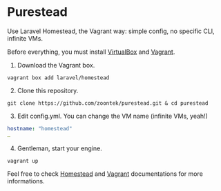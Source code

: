 # Purestead

Use Laravel Homestead, the Vagrant way: simple config, no specific CLI, infinite VMs.

Before everything, you must install [VirtualBox](https://www.virtualbox.org/) and [Vagrant](https://www.vagrantup.com/).

1) Download the Vagrant box.

```
vagrant box add laravel/homestead
```

2) Clone this repository.

```
git clone https://github.com/zoontek/purestead.git & cd purestead
```

3) Edit config.yml. You can change the VM name (infinite VMs, yeah!)

```yaml
hostname: "homestead"
…
```

4) Gentleman, start your engine.

```
vagrant up
``` 

Feel free to check [Homestead](http://laravel.com/docs/4.2/homestead) and [Vagrant](https://docs.vagrantup.com/v2/cli/index.html) documentations for more informations.
